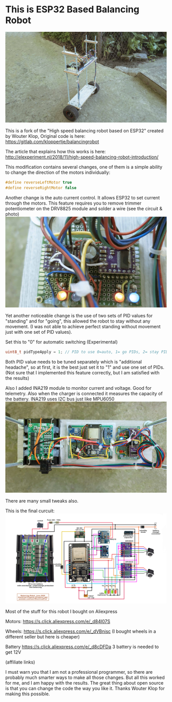 # This is ESP32 Based Balancing Robot
<img src="photo_1.jpg">

This is a fork of the "High speed balancing robot based on ESP32" created by Wouter Klop,
Original code is here:
https://gitlab.com/kloppertje/balancingrobot

The article that explains how this works is here:
http://elexperiment.nl/2018/11/high-speed-balancing-robot-introduction/

This modification contains several changes, one of them is a simple ability to change the direction of the motors individually:
```cpp
#define reverseLeftMotor true
#define reverseRightMotor false
```
Another change is the auto current control. It allows ESP32 to set current through the motors.
This feature requires you to remove trimmer potentiometer on the DRV8825 module and solder a wire (see the circuit & photo)
<img src="photo_2.jpg">

Yet another noticeable change is the use of two sets of PID values for "standing" and for "going", this allowed the robot to stay without any movement. (I was not able to achieve perfect standing without movement just with one set of PID values).

Set this to "0" for automatic switching (Experimental)

```cpp
uint8_t pidTypeApply = 1; // PID to use 0=auto, 1= go PIDs, 2= stay PIDs
```
Both PID value needs to be tuned separately which is "additional headache", so at first, it is the best just set it to "1" and use one set of PIDs.
(Not sure that I implemented this feature correctly, but I am satisfied with the results)

Also I added INA219 module to monitor current and voltage. Good for telemetry.
Also when the charger is connected it measures the capacity of the battery.
INA219 uses I2C bus just like MPU6050
<img src="photo_3.jpg">

There are many small tweaks also.

This is the final curcuit:
<img src="circuit.jpg">

Most of the stuff for this robot I bought on Aliexpress

Motors: https://s.click.aliexpress.com/e/_d84I07S

Wheels: https://s.click.aliexpress.com/e/_dVBnisc (I bought wheels in a different seller but here is cheaper)

Battery https://s.click.aliexpress.com/e/_d8cDFDa 3 battery is needed to get 12V


(affiliate links)

I must warn you that I am not a professional programmer, so there are probably much smarter ways to make all those changes. But all this worked for me, and I am happy with the results. The great thing about open source is that you can change the code the way you like it.
Thanks Wouter Klop for making this possible.


